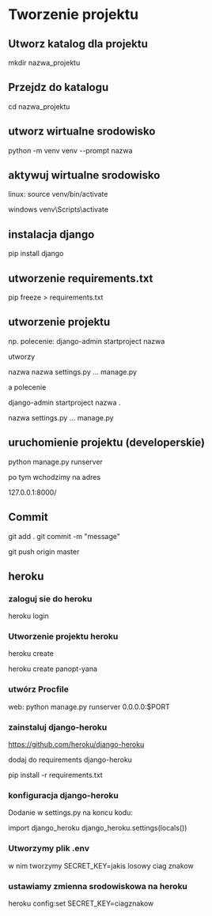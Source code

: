 


# Tworzenie projektu

## Utworz katalog dla projektu

mkdir nazwa_projektu

## Przejdz do katalogu

cd nazwa_projektu

## utworz wirtualne srodowisko

python -m venv venv --prompt nazwa

## aktywuj wirtualne srodowisko

linux:
source venv/bin/activate

windows
venv\Scripts\activate

## instalacja django

pip install django

## utworzenie requirements.txt

pip freeze > requirements.txt


## utworzenie projektu

np. polecenie:
django-admin startproject nazwa

utworzy

nazwa
    nazwa
        settings.py
        ...
    manage.py


a polecenie 

django-admin startproject nazwa .

nazwa
    settings.py
    ...
manage.py


## uruchomienie projektu (developerskie)

python manage.py runserver

po tym wchodzimy na adres 

127.0.0.1:8000/

## Commit

git add .
git commit -m "message"

git push origin master

## heroku

### zaloguj sie do heroku

heroku login

### Utworzenie projektu heroku

heroku create

heroku create panopt-yana

### utwórz Procfile

web: python manage.py runserver 0.0.0.0:$PORT

### zainstaluj django-heroku

https://github.com/heroku/django-heroku

dodaj do requirements django-heroku

pip install -r requirements.txt

### konfiguracja django-heroku

Dodanie w settings.py na koncu kodu:

import django_heroku
django_heroku.settings(locals())

### Utworzymy plik .env

w nim tworzymy SECRET_KEY=jakis losowy ciag znakow

### ustawiamy zmienna srodowiskowa na heroku

heroku config:set SECRET_KEY=ciagznakow